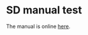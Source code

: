 SD manual test
==============

The manual is online [here](http://fginter.github.io/sdmanualtest/).
